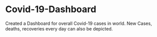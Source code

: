 # Covid-19-Dashboard
Created a Dashboard for overall Covid-19 cases in world.
New Cases, deaths, recoveries every day can also be depicted.
